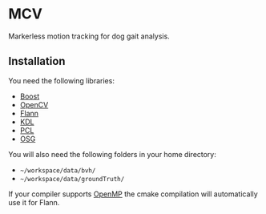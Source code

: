 MCV
===

Markerless motion tracking for dog gait analysis.

Installation
-----------

You need the following libraries:
* [Boost](http://www.boost.org)
* [OpenCV](http://opencv.org)
* [Flann](http://www.cs.ubc.ca/research/flann)
* [KDL](http://www.orocos.org/kdl)
* [PCL](http://pointclouds.org)
* [OSG](http://www.openscenegraph.org)

You will also need the following folders in your home directory:
* `~/workspace/data/bvh/` 
* `~/workspace/data/groundTruth/`

If your compiler supports [OpenMP](http://openmp.org/wp/) the cmake compilation will automatically use it for Flann.
